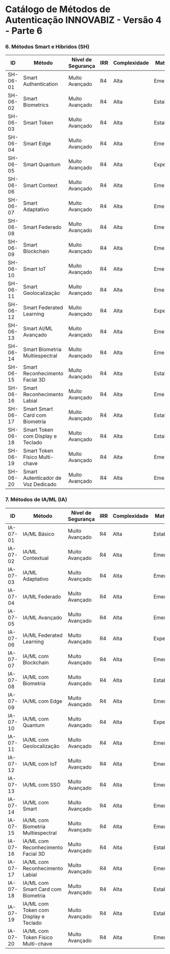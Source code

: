 # Catálogo de Métodos de Autenticação INNOVABIZ - Versão 4 - Parte 6

### 6. Métodos Smart e Híbridos (SH)

| ID | Método | Nível de Segurança | IRR | Complexidade | Maturidade | Status | Casos de Uso Primários |
|----|--------|---------------------|-----|--------------|------------|--------|------------------------|
| SH-06-01 | Smart Authentication | Muito Avançado | R4 | Alta | Emergente | | Enterprise, IA |
| SH-06-02 | Smart Biometrics | Muito Avançado | R4 | Alta | Estabelecida | | Enterprise, Biometria |
| SH-06-03 | Smart Token | Muito Avançado | R4 | Alta | Estabelecida | | Enterprise, Mobile |
| SH-06-04 | Smart Edge | Muito Avançado | R4 | Alta | Emergente | | Enterprise, Edge |
| SH-06-05 | Smart Quantum | Muito Avançado | R4 | Alta | Experimental | | Enterprise, Quantum |
| SH-06-06 | Smart Context | Muito Avançado | R4 | Alta | Emergente | | Enterprise, IA Contextual |
| SH-06-07 | Smart Adaptativo | Muito Avançado | R4 | Alta | Emergente | | Enterprise, IA Adaptativa |
| SH-06-08 | Smart Federado | Muito Avançado | R4 | Alta | Emergente | | Enterprise, IA Federada |
| SH-06-09 | Smart Blockchain | Muito Avançado | R4 | Alta | Emergente | | Enterprise, Blockchain |
| SH-06-10 | Smart IoT | Muito Avançado | R4 | Alta | Emergente | | Enterprise, Dispositivos |
| SH-06-11 | Smart Geolocalização | Muito Avançado | R4 | Alta | Emergente | | Enterprise, Localização |
| SH-06-12 | Smart Federated Learning | Muito Avançado | R4 | Alta | Experimental | | Enterprise, IA Distribuída |
| SH-06-13 | Smart AI/ML Avançado | Muito Avançado | R4 | Alta | Emergente | | Enterprise, IA Avançada |
| SH-06-14 | Smart Biometria Multiespectral | Muito Avançado | R4 | Alta | Emergente | | Alta Segurança |
| SH-06-15 | Smart Reconhecimento Facial 3D | Muito Avançado | R4 | Alta | Estabelecida | | Mobile Premium |
| SH-06-16 | Smart Reconhecimento Labial | Muito Avançado | R4 | Alta | Emergente | | Complementar |
| SH-06-17 | Smart Smart Card com Biometria | Muito Avançado | R4 | Alta | Estabelecida | | Governamental |
| SH-06-18 | Smart Token com Display e Teclado | Muito Avançado | R4 | Alta | Estabelecida | | Banking |
| SH-06-19 | Smart Token Físico Multi-chave | Muito Avançado | R4 | Alta | Emergente | | Cripto |
| SH-06-20 | Smart Autenticador de Voz Dedicado | Muito Avançado | R4 | Alta | Emergente | | Call Centers |

### 7. Métodos de IA/ML (IA)

| ID | Método | Nível de Segurança | IRR | Complexidade | Maturidade | Status | Casos de Uso Primários |
|----|--------|---------------------|-----|--------------|------------|--------|------------------------|
| IA-07-01 | IA/ML Básico | Muito Avançado | R4 | Alta | Estabelecida | | Enterprise, IA |
| IA-07-02 | IA/ML Contextual | Muito Avançado | R4 | Alta | Emergente | | Enterprise, IA Contextual |
| IA-07-03 | IA/ML Adaptativo | Muito Avançado | R4 | Alta | Emergente | | Enterprise, IA Adaptativa |
| IA-07-04 | IA/ML Federado | Muito Avançado | R4 | Alta | Emergente | | Enterprise, IA Federada |
| IA-07-05 | IA/ML Avançado | Muito Avançado | R4 | Alta | Emergente | | Enterprise, IA Avançada |
| IA-07-06 | IA/ML Federated Learning | Muito Avançado | R4 | Alta | Experimental | | Enterprise, IA Distribuída |
| IA-07-07 | IA/ML com Blockchain | Muito Avançado | R4 | Alta | Emergente | | Enterprise, Blockchain |
| IA-07-08 | IA/ML com Biometria | Muito Avançado | R4 | Alta | Estabelecida | | Enterprise, Biometria |
| IA-07-09 | IA/ML com Edge | Muito Avançado | R4 | Alta | Emergente | | Enterprise, Edge |
| IA-07-10 | IA/ML com Quantum | Muito Avançado | R4 | Alta | Experimental | | Enterprise, Quantum |
| IA-07-11 | IA/ML com Geolocalização | Muito Avançado | R4 | Alta | Emergente | | Enterprise, Localização |
| IA-07-12 | IA/ML com IoT | Muito Avançado | R4 | Alta | Emergente | | Enterprise, Dispositivos |
| IA-07-13 | IA/ML com SSO | Muito Avançado | R4 | Alta | Emergente | | Enterprise, SSO |
| IA-07-14 | IA/ML com Smart | Muito Avançado | R4 | Alta | Emergente | | Enterprise, Smart |
| IA-07-15 | IA/ML com Biometria Multiespectral | Muito Avançado | R4 | Alta | Emergente | | Alta Segurança |
| IA-07-16 | IA/ML com Reconhecimento Facial 3D | Muito Avançado | R4 | Alta | Estabelecida | | Mobile Premium |
| IA-07-17 | IA/ML com Reconhecimento Labial | Muito Avançado | R4 | Alta | Emergente | | Complementar |
| IA-07-18 | IA/ML com Smart Card com Biometria | Muito Avançado | R4 | Alta | Estabelecida | | Governamental |
| IA-07-19 | IA/ML com Token com Display e Teclado | Muito Avançado | R4 | Alta | Estabelecida | | Banking |
| IA-07-20 | IA/ML com Token Físico Multi-chave | Muito Avançado | R4 | Alta | Emergente | | Cripto |
